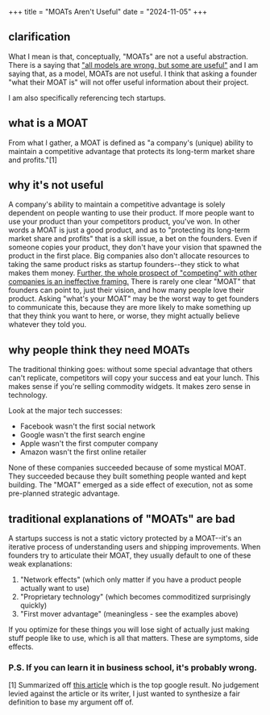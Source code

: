 +++ 
title = "MOATs Aren't Useful" 
date = "2024-11-05" 
+++

## clarification
What I mean is that, conceptually, "MOATs" are not a useful abstraction. There is a saying that ["all models are wrong, but some are useful"](https://en.wikipedia.org/wiki/All_models_are_wrong) and I am saying that, as a model, MOATs are not useful. I think that asking a founder "what their MOAT is" will not offer useful information about their project.

I am also specifically referencing tech startups.  

## what is a MOAT
From what I gather, a MOAT is defined as "a company's (unique) ability to maintain a competitive advantage that protects its long-term market share and profits."[1]

## why it's not useful 
A company's ability to maintain a competitive advantage is solely dependent on people wanting to use their product. If more people want to use your product than your competitors product, you've won. In other words a MOAT is just a good product, and as to "protecting its long-term market share and profits" that is a skill issue, a bet on the founders. Even if someone copies your product, they don't have your vision that spawned the product in the first place. Big companies also don't allocate resources to taking the same product risks as startup founders--they stick to what makes them money.  [Further, the whole prospect of "competing" with other companies is an ineffective framing.](https://www.youtube.com/watch?app=desktop&v=3Fx5Q8xGU8k) There is rarely one clear "MOAT" that founders can point to, just their vision, and how many people love their product. Asking "what's your MOAT" may be the worst way to get founders to communicate this, because they are more likely to make something up that they think you want to here, or worse, they might actually believe whatever they told you.

## why people think they need MOATs 
The traditional thinking goes: without some special advantage that others can't replicate, competitors will copy your success and eat your lunch. This makes sense if you're selling commodity widgets. It makes zero sense in technology.

Look at the major tech successes:
-   Facebook wasn't the first social network
-   Google wasn't the first search engine
-   Apple wasn't the first computer company
-   Amazon wasn't the first online retailer

None of these companies succeeded because of some mystical MOAT. They succeeded because they built something people wanted and kept building. The "MOAT" emerged as a side effect of execution, not as some pre-planned strategic advantage.

## traditional explanations of "MOATs" are bad
A startups success is not a static victory protected by a MOAT--it's an iterative process of understanding users and shipping improvements. When founders try to articulate their MOAT, they usually default to one of these weak explanations:

1.  "Network effects" (which only matter if you have a product people actually want to use)
2.  "Proprietary technology" (which becomes commoditized surprisingly quickly)
3.  "First mover advantage" (meaningless - see the examples above)

If you optimize for these things you will lose sight of actually just making stuff people like to use, which is all that matters. These are symptoms, side effects. 

### P.S. If you can learn it in business school, it's probably wrong.  

[1] Summarized off [this article](https://www.keshav.wtf/post/moat) which is the top google result. No judgement levied against the article or its writer, I just wanted to synthesize a fair definition to base my argument off of. 


